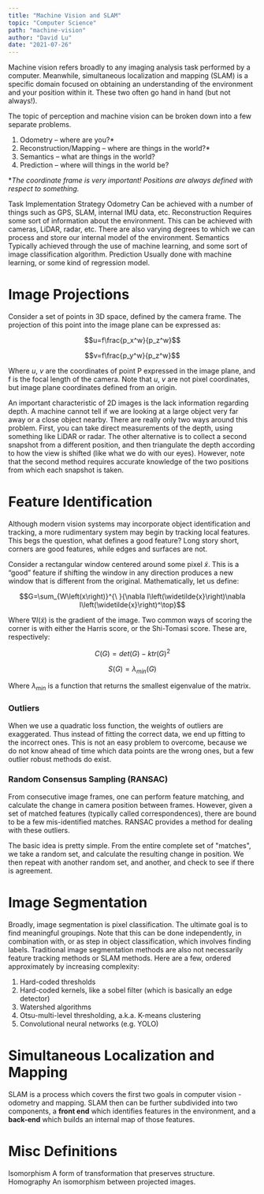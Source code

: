 ```yaml
---
title: "Machine Vision and SLAM"
topic: "Computer Science"
path: "machine-vision"
author: "David Lu"
date: "2021-07-26"
---
```


Machine vision refers broadly to any imaging analysis task performed by a computer. Meanwhile, simultaneous localization and mapping (SLAM) is a specific domain focused on obtaining an understanding of the environment and your position within it. These two often go hand in hand (but not always!).

The topic of perception and machine vision can be broken down into a few separate problems. 

1. Odometry – where are you?*
2. Reconstruction/Mapping – where are things in the world?*
3. Semantics – what are things in the world?
4. Prediction – where will things in the world be?

**The coordinate frame is very important! Positions are always defined with respect to something.* 

<v-card class="mb-5">
    <v-table density="compact">
        <thead>
            <tr>
                <th>Task</th>
                <th>Implementation Strategy</th>
            </tr>
        </thead>
        <tbody>
            <tr><td>Odometry</td>
                <td>Can be achieved with a number of things such as GPS, SLAM, internal IMU data, etc. </td></tr>
            <tr><td>Reconstruction</td>
                <td>Requires some sort of information about the environment. This can be achieved with cameras, LiDAR, radar, etc. There are also varying degrees to which we can process and store our internal model of the environment.</td></tr>
            <tr><td>Semantics</td>
                <td>Typically achieved through the use of machine learning, and some sort of image classification algorithm.</td></tr>
            <tr><td>Prediction</td>
                <td>Usually done with machine learning, or some kind of regression model.</td></tr>
        </tbody>
    </v-table>
</v-card>


# Image Projections

<v-divider></v-divider>

Consider a set of points in 3D space, defined by the camera frame. The projection of this point into the image plane can be expressed as:

$$u=f\frac{p_x^w}{p_z^w}$$

$$v=f\frac{p_y^w}{p_z^w}$$

Where $u$, $v$ are the coordinates of point P expressed in the image plane, and f is the focal length of the camera. Note that $u$, $v$ are not pixel coordinates, but image plane coordinates defined from an origin. 

An important characteristic of 2D images is the lack information regarding depth. A machine cannot tell if we are looking at a large object very far away or a close object nearby. There are really only two ways around this problem. First, you can take direct measurements of the depth, using something like LiDAR or radar. The other alternative is to collect a second snapshot from a different position, and then triangulate the depth according to how the view is shifted (like what we do with our eyes). However, note that the second method requires accurate knowledge of the two positions from which each snapshot is taken. 


# Feature Identification

<v-divider></v-divider>

Although modern vision systems may incorporate object identification and tracking, a more rudimentary system may begin by tracking local features. This begs the question, what defines a good feature? Long story short, corners are good features, while edges and surfaces are not. 

Consider a rectangular window centered around some pixel $\widetilde{x}$. This is a “good” feature if shifting the window in any direction produces a new window that is different from the original. Mathematically, let us define:

$$G=\sum_{W\left(x\right)}^{\ }{\nabla I\left(\widetilde{x}\right)\nabla I\left(\widetilde{x}\right)^\top}$$

Where $\nabla I\left(\widetilde{x}\right)$ is the gradient of the image. Two common ways of scoring the corner is with either the Harris score, or the Shi-Tomasi score. These are, respectively:

$$C\left(G\right)=det\left(G\right)-ktr\left(G\right)^2$$

$$S\left(G\right)=\lambda_{min}\left(G\right)$$

Where $\lambda_{min}$ is a function that returns the smallest eigenvalue of the matrix.


### Outliers

When we use a quadratic loss function, the weights of outliers are exaggerated. Thus instead of fitting the correct data, we end up fitting to the incorrect ones. This is not an easy problem to overcome, because we do not know ahead of time which data points are the wrong ones, but a few outlier robust methods do exist.


### Random Consensus Sampling (RANSAC)

From consecutive image frames, one can perform feature matching, and calculate the change in camera position between frames. However, given a set of matched features (typically called correspondences), there are bound to be a few mis-identified matches. RANSAC provides a method for dealing with these outliers. 

The basic idea is pretty simple. From the entire complete set of "matches", we take a random set, and calculate the resulting change in position. We then repeat with another random set, and another, and check to see if there is agreement.


# Image Segmentation

<v-divider></v-divider>

Broadly, image segmentation is pixel classification. The ultimate goal is to find meaningful groupings. Note that this can be done independently, in combination with, or as step in object classification, which involves finding labels. Traditional image segmentation methods are also not necessarily feature tracking methods or SLAM methods. Here are a few, ordered approximately by increasing complexity:

1. Hard-coded thresholds
2. Hard-coded kernels, like a sobel filter (which is basically an edge detector)
3. Watershed algorithms
4. Otsu-multi-level thresholding, a.k.a. K-means clustering
5. Convolutional neural networks (e.g. YOLO)


# Simultaneous Localization and Mapping

<v-divider></v-divider>

SLAM is a process which covers the first two goals in computer vision - odometry and mapping. SLAM then can be further subdivided into two components, a **front end** which identifies features in the environment, and a **back-end** which builds an internal map of those features.


# Misc Definitions

<v-divider></v-divider>

<v-card variant = "tonal" class="mb-5">
    <v-card-title>Isomorphism</v-card-title>
    <v-card-text>
    A form of transformation that preserves structure.
    </v-card-text>
</v-card>


<v-card variant = "tonal" class="mb-5">
    <v-card-title>Homography</v-card-title>
    <v-card-text>
    An isomorphism between projected images. 
    </v-card-text>
</v-card>